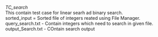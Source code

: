 *TC_search*  
This contain test case for linear searh ad binary search.   
sorted_input = Sorted file of integers reated using File Manager.   
query_search.txt - Contain integers which need to search in given file.  
output_Search.txt - COntain search output  

